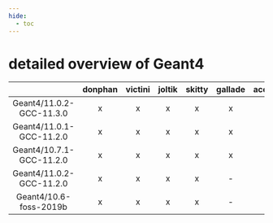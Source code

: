 ```yaml
---
hide:
  - toc
---
```


detailed overview of Geant4
===========================

| |donphan|victini|joltik|skitty|gallade|accelgor|swalot|doduo|
| :---: | :---: | :---: | :---: | :---: | :---: | :---: | :---: | :---: |
|Geant4/11.0.2-GCC-11.3.0|x|x|x|x|x|x|x|x|
|Geant4/11.0.1-GCC-11.2.0|x|x|x|x|x|x|x|x|
|Geant4/10.7.1-GCC-11.2.0|x|x|x|x|x|x|x|x|
|Geant4/11.0.2-GCC-11.2.0|x|x|x|x|-|x|x|x|
|Geant4/10.6-foss-2019b|x|x|x|x|-|-|-|x|
